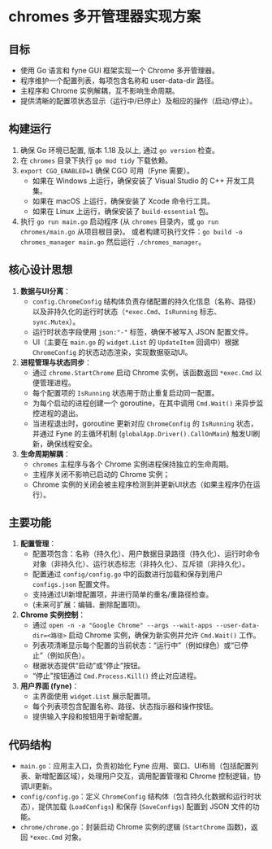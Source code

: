 # chromes 多开管理器实现方案

## 目标
- 使用 Go 语言和 fyne GUI 框架实现一个 Chrome 多开管理器。
- 程序维护一个配置列表，每项包含名称和 user-data-dir 路径。
- 主程序和 Chrome 实例解耦，互不影响生命周期。
- 提供清晰的配置项状态显示（运行中/已停止）及相应的操作（启动/停止）。

## 构建运行
1.  确保 Go 环境已配置, 版本 1.18 及以上, 通过 `go version` 检查。
2.  在 `chromes` 目录下执行 `go mod tidy` 下载依赖。
3.  `export CGO_ENABLED=1` 确保 CGO 可用（Fyne 需要）。
    -   如果在 Windows 上运行，确保安装了 Visual Studio 的 C++ 开发工具集。
    -   如果在 macOS 上运行，确保安装了 Xcode 命令行工具。
    -   如果在 Linux 上运行，确保安装了 `build-essential` 包。
4.  执行 `go run main.go` 启动程序 (从 `chromes` 目录内，或 `go run chromes/main.go` 从项目根目录)。
    或者构建可执行文件：`go build -o chromes_manager main.go` 然后运行 `./chromes_manager`。

## 核心设计思想
1.  **数据与UI分离**：
    *   `config.ChromeConfig` 结构体负责存储配置的持久化信息（名称、路径）以及非持久化的运行时状态（`*exec.Cmd`、`IsRunning` 标志、`sync.Mutex`）。
    *   运行时状态字段使用 `json:"-"` 标签，确保不被写入 JSON 配置文件。
    *   UI（主要在 `main.go` 的 `widget.List` 的 `UpdateItem` 回调中）根据 `ChromeConfig` 的状态动态渲染，实现数据驱动UI。
2.  **进程管理与状态同步**：
    *   通过 `chrome.StartChrome` 启动 Chrome 实例，该函数返回 `*exec.Cmd` 以便管理进程。
    *   每个配置项的 `IsRunning` 状态用于防止重复启动同一配置。
    *   为每个启动的进程创建一个 goroutine，在其中调用 `Cmd.Wait()` 来异步监控进程的退出。
    *   当进程退出时，goroutine 更新对应 `ChromeConfig` 的 `IsRunning` 状态，并通过 Fyne 的主循环机制 (`globalApp.Driver().CallOnMain`) 触发UI刷新，确保线程安全。
3.  **生命周期解耦**：
    *   `chromes` 主程序与各个 Chrome 实例进程保持独立的生命周期。
    *   主程序关闭不影响已启动的 Chrome 实例；
    *   Chrome 实例的关闭会被主程序检测到并更新UI状态（如果主程序仍在运行）。

## 主要功能
1.  **配置管理**：
    *   配置项包含：名称（持久化）、用户数据目录路径（持久化）、运行时命令对象（非持久化）、运行状态标志（非持久化）、互斥锁（非持久化）。
    *   配置通过 `config/config.go` 中的函数进行加载和保存到用户 `configs.json` 配置文件。
    *   支持通过UI新增配置项，并进行简单的重名/重路径检查。
    *   (未来可扩展：编辑、删除配置项)。
2.  **Chrome 实例控制**：
    *   通过 `open -n -a "Google Chrome" --args --wait-apps --user-data-dir=<路径>` 启动 Chrome 实例，确保为新实例并允许 `Cmd.Wait()` 工作。
    *   列表项清晰显示每个配置的当前状态：“运行中”（例如绿色）或“已停止”（例如灰色）。
    *   根据状态提供“启动”或“停止”按钮。
    *   “停止”按钮通过 `Cmd.Process.Kill()` 终止对应进程。
3.  **用户界面 (fyne)**：
    *   主界面使用 `widget.List` 展示配置项。
    *   每个列表项包含配置名称、路径、状态指示器和操作按钮。
    *   提供输入字段和按钮用于新增配置。

## 代码结构
-   `main.go`：应用主入口，负责初始化 Fyne 应用、窗口、UI布局（包括配置列表、新增配置区域），处理用户交互，调用配置管理和 Chrome 控制逻辑，协调UI更新。
-   `config/config.go`：定义 `ChromeConfig` 结构体（包含持久化数据和运行时状态），提供加载 (`LoadConfigs`) 和保存 (`SaveConfigs`) 配置到 JSON 文件的功能。
-   `chrome/chrome.go`：封装启动 Chrome 实例的逻辑 (`StartChrome` 函数)，返回 `*exec.Cmd` 对象。
